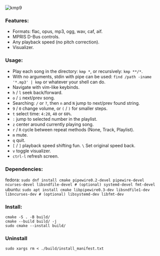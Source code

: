 ![kmp9](https://github.com/korei999/kmp2/assets/93387739/c9f11af2-64b5-40d5-93b3-b0b1bd2bc4f9)

### Features:
- Formats: flac, opus, mp3, ogg, wav, caf, aif.
- MPRIS D-Bus controls.
- Any playback speed (no pitch correction).
- Visualizer.

### Usage:
- Play each song in the directory: `kmp *`, or recursively: `kmp **/*`.
- With no arguments, stdin with pipe can be used: `find /path -iname '*.mp3' | kmp` or whatever your shell can do.
- Navigate with vim-like keybinds.
- `h` / `l` seek back/forward.
- `o` / `i` next/prev song.
- Searching: `/` or `?`, then `n` and `N` jump to next/prev found string.
- `9` / `0` change volume, or `(` / `)` for smaller steps.
- `t` select time: `4:20`, `40` or `60%`.
- `:` jump to selected number in the playlist.
- `z` center around currently playing song.
- `r` / `R` cycle between repeat methods (None, Track, Playlist).
- `m` mute.
- `q` quit.
- `[` / `]` playback speed shifting fun. `\` Set original speed back.
- `v` toggle visualizer.
- `ctrl-l` refresh screen.

### Dependencies:
fedora: `sudo dnf install cmake pipewire0.2-devel pipewire-devel ncurses-devel libsndfile-devel # (optional) systemd-devel fmt-devel`\
ubuntu: `sudo apt install cmake libpipewire0.3-dev libsndfile1-dev libncurses-dev # (optional) libsystemd-dev libfmt-dev`

### Install:
```
cmake -S . -B build/
cmake --build build/ -j
sudo cmake --install build/
```

### Uninstall
```
sudo xargs rm < ./build/install_manifest.txt
```
